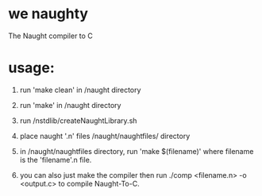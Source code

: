 # we naughty

The Naught compiler to C

# usage:
1) run 'make clean' in /naught directory

2) run 'make' in /naught directory

3) run /nstdlib/createNaughtLibrary.sh

4) place naught '.n' files /naught/naughtfiles/ directory

5) in /naught/naughtfiles directory, run 'make $(filename)' where filename is the 'filename'.n file.

6) you can also just make the compiler then run ./comp <filename.n> -o <output.c> to compile Naught-To-C.

